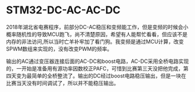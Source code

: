 # STM32-DC-AC-AC-DC
2018年湖北省电赛程序，前部分DC-AC稳压和变频能工作，但是变频的时候会小概率随机性的导致MCU跑飞，尚不清楚原因，希望有人能帮忙看看，但应该不是内存的非法访问,所以当时亡羊补牢加了看门狗。我变频是通过MCU计算，改变SPWM数组来实现的，没有改变PWM的频率。

输出的AC通过变压器连接后面的AC-DC和boost电路，AC-DC采用全桥电路实现的，一开始是准备用有源功率因数校正PAFC，可惜到比赛第三天没把他完成，第四天变为最简单的全桥整流了。输出的DC经过boost电路稳压输出，但是一块在比赛当天没有时间调试了，所以并不能稳压输出。

